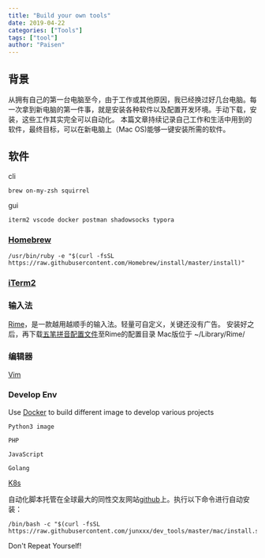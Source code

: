 ```yaml
---
title: "Build your own tools"
date: 2019-04-22 
categories: ["Tools"]
tags: ["tool"]
author: "Paisen"
---
```

## 背景
从拥有自己的第一台电脑至今，由于工作或其他原因，我已经换过好几台电脑。每一次拿到新电脑的第一件事，就是安装各种软件以及配置开发环境。手动下载，安装，这些工作其实完全可以自动化。
本篇文章持续记录自己工作和生活中用到的软件，最终目标，可以在新电脑上（Mac OS)能够一键安装所需的软件。

## 软件
cli
```
brew on-my-zsh squirrel 
```
gui
```
iterm2 vscode docker postman shadowsocks typora
```

### [Homebrew](https://brew.sh/)
```
/usr/bin/ruby -e "$(curl -fsSL https://raw.githubusercontent.com/Homebrew/install/master/install)"
```
### [iTerm2](https://www.iterm2.com/downloads.html)
### 输入法
[Rime](https://rime.im/download/)，是一款越用越顺手的输入法。轻量可自定义，关键还没有广告。
安装好之后，再下载[五笔拼音配置文件](https://github.com/junxxx/rime_wubi_pinyin)至Rime的配置目录
Mac版位于 ~/Library/Rime/
### 编辑器
[Vim](https://github.com/vim/vim)
### Develop Env
Use [Docker](https://docs.docker.com/get-started/) to build different image to develop various projects
```
Python3 image
```
```
PHP
```
```
JavaScript
```
```
Golang
```

[K8s](https://kubernetes.io/docs/home/)

自动化脚本托管在全球最大的同性交友网站[github](https://raw.githubusercontent.com/junxxx/dev_tools/master/mac/install.sh)上。执行以下命令进行自动安装：
```
/bin/bash -c "$(curl -fsSL https://raw.githubusercontent.com/junxxx/dev_tools/master/mac/install.sh)"
```

Don't Repeat Yourself!

